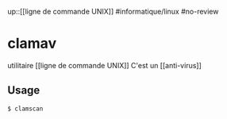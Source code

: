 up::[[ligne de commande UNIX]]
#informatique/linux #no-review 
# clamav
utilitaire [[ligne de commande UNIX]]
C'est un [[anti-virus]]

## Usage

```bash
$ clamscan
```